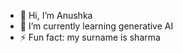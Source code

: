 - 👋 Hi, I’m Anushka
- 🌱 I’m currently learning generative AI
- ⚡ Fun fact: my surname is sharma 

<!---
anushka7220/anushka7220 is a ✨ special ✨ repository because its `README.md` (this file) appears on your GitHub profile.
You can click the Preview link to take a look at your changes.
--->

